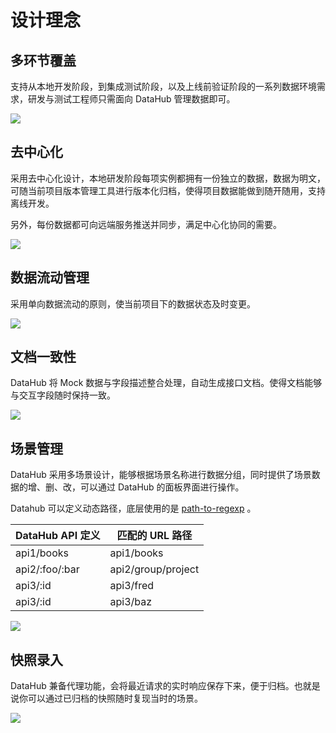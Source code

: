 # 设计理念

## 多环节覆盖

支持从本地开发阶段，到集成测试阶段，以及上线前验证阶段的一系列数据环境需求，研发与测试工程师只需面向 DataHub 管理数据即可。

![](https://wx4.sinaimg.cn/large/6d308bd9gy1fokqvum2gsj20s10l70vh.jpg)

## 去中心化

采用去中心化设计，本地研发阶段每项实例都拥有一份独立的数据，数据为明文，可随当前项目版本管理工具进行版本化归档，使得项目数据能做到随开随用，支持离线开发。

另外，每份数据都可向远端服务推送并同步，满足中心化协同的需要。

![](https://wx3.sinaimg.cn/large/6d308bd9gy1fokxgydf80j20np0cr0ts.jpg)

## 数据流动管理

采用单向数据流动的原则，使当前项目下的数据状态及时变更。

![](https://wx1.sinaimg.cn/large/6d308bd9gy1fokxgywfajj20mx0g0wfj.jpg)

## 文档一致性

DataHub 将 Mock 数据与字段描述整合处理，自动生成接口文档。使得文档能够与交互字段随时保持一致。

![](https://ws1.sinaimg.cn/large/bceaad1fly1fwkm6c8rh3j22a41g8jzd.jpg)

## 场景管理

DataHub 采用多场景设计，能够根据场景名称进行数据分组，同时提供了场景数据的增、删、改，可以通过 DataHub 的面板界面进行操作。

Datahub 可以定义动态路径，底层使用的是 [path-to-regexp](https://github.com/pillarjs/path-to-regexp) 。

| DataHub API 定义 | 匹配的 URL 路径      |
| ----             | ----                 |
| api1/books       | api1/books           |
| api2/:foo/:bar   | api2/group/project   |
| api3/:id         | api3/fred            |
| api3/:id         | api3/baz             |

![](https://ws1.sinaimg.cn/large/bceaad1fly1fwkm6bxcllj22a41g848i.jpg)

## 快照录入

DataHub 兼备代理功能，会将最近请求的实时响应保存下来，便于归档。也就是说你可以通过已归档的快照随时复现当时的场景。

![](https://ws1.sinaimg.cn/large/bceaad1fly1fwkm6ati9ij21kw13ado5.jpg)
